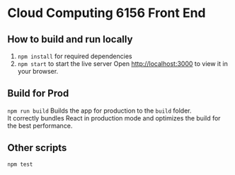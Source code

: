 # Cloud Computing 6156 Front End

## How to build and run locally
1. `npm install` for required dependencies
2. `npm start` to start the live server
Open [http://localhost:3000](http://localhost:3000) to view it in your browser.

## Build for Prod
`npm run build`
Builds the app for production to the `build` folder.\
It correctly bundles React in production mode and optimizes the build for the best performance.

## Other scripts
`npm test`